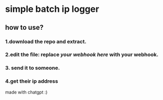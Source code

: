 # simple batch ip logger

## how to use?
### 1.download the repo and extract.
### 2.edit the file: replace *your webhook here* with your webhook.
### 3. send it to someone.
### 4.get their ip address

made with chatgpt :)
